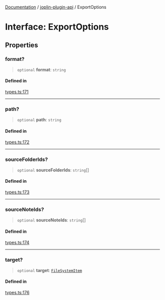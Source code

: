 [Documentation](../../packages.md) / [joplin-plugin-api](../index.md) / ExportOptions

# Interface: ExportOptions

## Properties

### format?

> `optional` **format**: `string`

#### Defined in

[types.ts:171](https://github.com/rxliuli/joplin-utils/blob/4824c3237f6c8bc282f001f71c149c89286aefdc/packages/joplin-plugin-api/src/types.ts#L171)

---

### path?

> `optional` **path**: `string`

#### Defined in

[types.ts:172](https://github.com/rxliuli/joplin-utils/blob/4824c3237f6c8bc282f001f71c149c89286aefdc/packages/joplin-plugin-api/src/types.ts#L172)

---

### sourceFolderIds?

> `optional` **sourceFolderIds**: `string`[]

#### Defined in

[types.ts:173](https://github.com/rxliuli/joplin-utils/blob/4824c3237f6c8bc282f001f71c149c89286aefdc/packages/joplin-plugin-api/src/types.ts#L173)

---

### sourceNoteIds?

> `optional` **sourceNoteIds**: `string`[]

#### Defined in

[types.ts:174](https://github.com/rxliuli/joplin-utils/blob/4824c3237f6c8bc282f001f71c149c89286aefdc/packages/joplin-plugin-api/src/types.ts#L174)

---

### target?

> `optional` **target**: [`FileSystemItem`](../enumerations/FileSystemItem.md)

#### Defined in

[types.ts:176](https://github.com/rxliuli/joplin-utils/blob/4824c3237f6c8bc282f001f71c149c89286aefdc/packages/joplin-plugin-api/src/types.ts#L176)
